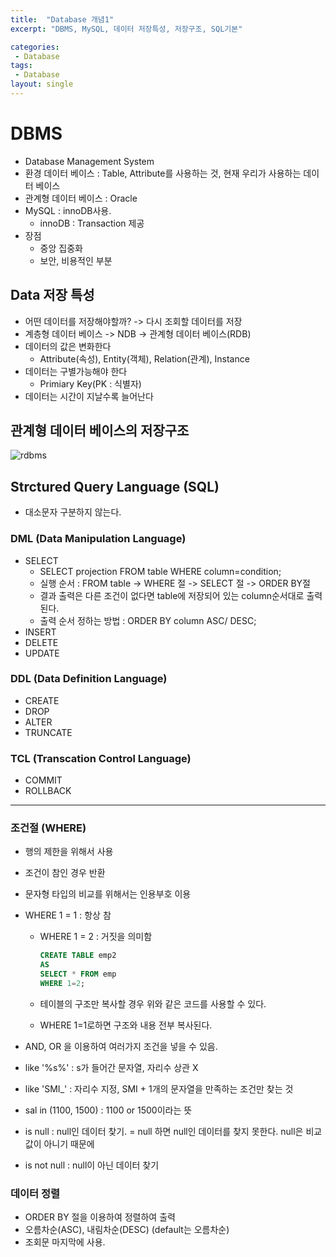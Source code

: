 ```yaml
---
title:  "Database 개념1"
excerpt: "DBMS, MySQL, 데이터 저장특성, 저장구조, SQL기본"

categories: 
 - Database
tags: 
 - Database
layout: single
---
```

# DBMS

- Database Management System
- 환경 데이터 베이스 : Table, Attribute를 사용하는 것, 현재 우리가 사용하는 데이터 베이스
- 관계형 데이터 베이스 : Oracle
- MySQL : innoDB사용.
  - innoDB : Transaction 제공
- 장점
  - 중앙 집중화
  - 보안, 비용적인 부분

## Data 저장 특성

- 어떤 데이터를 저장해야할까? -> 다시 조회할 데이터를 저장
- 계층형 데이터 베이스 -> NDB -> 관계형 데이터 베이스(RDB)
- 데이터의 값은 변화한다
  - Attribute(속성), Entity(객체), Relation(관계), Instance
- 데이터는 구별가능해야 한다
  - Primiary Key(PK : 식별자)
- 데이터는 시간이 지날수록 늘어난다

## 관계형 데이터 베이스의 저장구조

![rdbms](https://user-images.githubusercontent.com/33771279/79059515-f1731f80-7cb5-11ea-936e-82285582e94d.png)

## Strctured Query Language (SQL)

- 대소문자 구분하지 않는다.

### DML (Data Manipulation Language)

- SELECT
  - SELECT projection FROM table WHERE column=condition;
  - 실행 순서 : FROM table -> WHERE 절 -> SELECT 절 -> ORDER BY절
  - 결과 출력은  다른 조건이 없다면 table에 저장되어 있는 column순서대로 출력된다.
  - 출력 순서 정하는 방법 : ORDER BY column ASC/ DESC;
- INSERT
- DELETE
- UPDATE

### DDL (Data Definition Language)

- CREATE
- DROP
- ALTER
- TRUNCATE

### TCL (Transcation Control Language)

- COMMIT
- ROLLBACK

----------------------------------

### 조건절 (WHERE)

- 행의 제한을 위해서 사용

- 조건이 참인 경우 반환

- 문자형 타입의 비교를 위해서는 인용부호 이용

- WHERE 1 = 1 : 항상 참

  - WHERE 1 = 2 : 거짓을 의미함

    ```sql
    CREATE TABLE emp2
    AS 
    SELECT * FROM emp
    WHERE 1=2;
    ```

  - 테이블의 구조만 복사할 경우 위와 같은 코드를 사용할 수 있다.

  - WHERE 1=1로하면 구조와 내용 전부 복사된다.

- AND, OR 을 이용하여 여러가지 조건을 넣을 수 있음.

- like '%s%' : s가 들어간 문자열, 자리수 상관 X

- like 'SMI_' : 자리수 지정, SMI + 1개의 문자열을 만족하는 조건만 찾는 것

- sal in (1100, 1500) : 1100 or 1500이라는 뜻

- is null : null인 데이터 찾기. = null 하면 null인 데이터를 찾지 못한다. null은 비교값이 아니기 때문에

- is not null : null이 아닌 데이터 찾기

### 데이터 정렬

- ORDER BY 절을 이용하여 정렬하여 출력
- 오름차순(ASC), 내림차순(DESC) (default는 오름차순)
- 조회문 마지막에 사용.